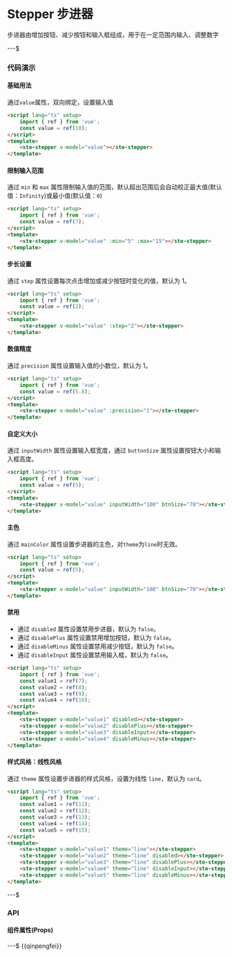 # Stepper 步进器

步进器由增加按钮、减少按钮和输入框组成，用于在一定范围内输入、调整数字

---$

### 代码演示

#### 基础用法

通过`value`属性，双向绑定，设置输入值

```html
<script lang="ts" setup>
    import { ref } from 'vue';
    const value = ref(10);
</script>
<template>
    <ste-stepper v-model="value"></ste-stepper>
</template>
```

#### 限制输入范围

通过 `min` 和 `max` 属性限制输入值的范围，默认超出范围后会自动校正最大值(默认值：`Infinity`)或最小值(默认值：`0`)

```html
<script lang="ts" setup>
    import { ref } from 'vue';
    const value = ref(7);
</script>
<template>
    <ste-stepper v-model="value" :min="5" :max="15"></ste-stepper>
</template>
```

#### 步长设置

通过 `step` 属性设置每次点击增加或减少按钮时变化的值，默认为 1。

```html
<script lang="ts" setup>
    import { ref } from 'vue';
    const value = ref(2);
</script>
<template>
    <ste-stepper v-model="value" :step="2"></ste-stepper>
</template>
```

#### 数值精度

通过 `precision` 属性设置输入值的小数位，默认为 1。

```html
<script lang="ts" setup>
    import { ref } from 'vue';
    const value = ref(5.8);
</script>
<template>
    <ste-stepper v-model="value" :precision="1"></ste-stepper>
</template>
```

#### 自定义大小

通过 `inputWidth` 属性设置输入框宽度，通过 `buttonSize` 属性设置按钮大小和输入框高度。

```html
<script lang="ts" setup>
    import { ref } from 'vue';
    const value = ref(5);
</script>
<template>
    <ste-stepper v-model="value" inputWidth="100" btnSize="70"></ste-stepper>
</template>
```

#### 主色

通过 `mainColor` 属性设置步进器的主色，对`theme`为`line`时无效。

```html
<script lang="ts" setup>
    import { ref } from 'vue';
    const value = ref(5);
</script>
<template>
    <ste-stepper v-model="value" inputWidth="100" btnSize="70"></ste-stepper>
</template>
```

#### 禁用

- 通过 `disabled` 属性设置禁用步进器，默认为 `false`。
- 通过 `disablePlus` 属性设置禁用增加按钮，默认为 `false`。
- 通过 `disableMinus` 属性设置禁用减少按钮，默认为 `false`。
- 通过 `disableInput` 属性设置禁用输入框，默认为 `false`。

```html
<script lang="ts" setup>
    import { ref } from 'vue';
    const value1 = ref(7);
    const value2 = ref(8);
    const value3 = ref(9);
    const value4 = ref(10);
</script>
<template>
    <ste-stepper v-model="value1" disabled></ste-stepper>
    <ste-stepper v-model="value2" disablePlus></ste-stepper>
    <ste-stepper v-model="value3" disableInput></ste-stepper>
    <ste-stepper v-model="value4" disableMinus></ste-stepper>
</template>
```

#### 样式风格：线性风格

通过 `theme` 属性设置步进器的样式风格，设置为线性 `line`，默认为 `card`。

```html
<script lang="ts" setup>
    import { ref } from 'vue';
    const value1 = ref(11);
    const value2 = ref(12);
    const value3 = ref(13);
    const value4 = ref(14);
    const value5 = ref(15);
</script>
<template>
    <ste-stepper v-model="value1" theme="line"></ste-stepper>
    <ste-stepper v-model="value2" theme="line" disabled></ste-stepper>
    <ste-stepper v-model="value3" theme="line" disablePlus></ste-stepper>
    <ste-stepper v-model="value4" theme="line" disableInput></ste-stepper>
    <ste-stepper v-model="value5" theme="line" disableMinus></ste-stepper>
</template>
```

---$

### API

#### 组件属性(Props)

<!-- props -->

---$
{{qinpengfei}}
